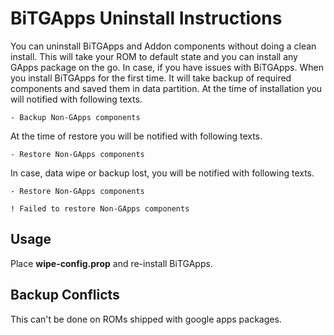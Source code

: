 # BiTGApps Uninstall Instructions

You can uninstall BiTGApps and Addon components without doing a clean install. This will take your ROM to default state and you can install any GApps package on the go.
In case, if you have issues with BiTGApps. When you install BiTGApps for the first time. It will take backup of required components and saved them in data partition.
At the time of installation you will notified with following texts.

```- Backup Non-GApps components```

At the time of restore you will be notified with following texts.

```- Restore Non-GApps components```

In case, data wipe or backup lost, you will be notified with following texts.

```- Restore Non-GApps components```

```! Failed to restore Non-GApps components```

## Usage

Place **wipe-config.prop** and re-install BiTGApps.

## Backup Conflicts

This can't be done on ROMs shipped with google apps packages.
